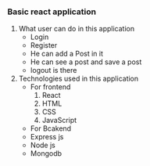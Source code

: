 <h3>Basic react application</h3>
<ol>
  <li>What user can do in this application
<ul>
  <li>Login</li>
  <li>Register</li>
  <li>He can add a Post in it</li>
  <li>He can see a post and save a post</li>
  <li>logout is there</li>
</ul>
  </li>
  <li>Technologies used in this application
  <ul>
    <li>
      For frontend
      <ol>
      <li>React</li>
      <li>HTML</li>
      <li>CSS</li>
      <li>JavaScript</li>
      </ol>
    </li>
    <li>
      For Bcakend
      <li>Express js</li>
      <li>Node js</li>
      <li>Mongodb</li>
    </li>
  </ul>
    
  </li>
</ol>
